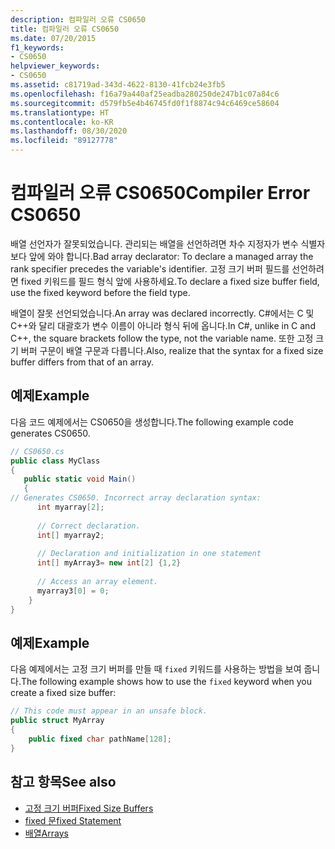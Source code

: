 ```yaml
---
description: 컴파일러 오류 CS0650
title: 컴파일러 오류 CS0650
ms.date: 07/20/2015
f1_keywords:
- CS0650
helpviewer_keywords:
- CS0650
ms.assetid: c81719ad-343d-4622-8130-41fcb24e3fb5
ms.openlocfilehash: f16a79a440af25eadba280250de247b1c07a84c6
ms.sourcegitcommit: d579fb5e4b46745fd0f1f8874c94c6469ce58604
ms.translationtype: HT
ms.contentlocale: ko-KR
ms.lasthandoff: 08/30/2020
ms.locfileid: "89127778"
---
```

# <a name="compiler-error-cs0650"></a><span data-ttu-id="f9832-103">컴파일러 오류 CS0650</span><span class="sxs-lookup"><span data-stu-id="f9832-103">Compiler Error CS0650</span></span>
<span data-ttu-id="f9832-104">배열 선언자가 잘못되었습니다. 관리되는 배열을 선언하려면 차수 지정자가 변수 식별자보다 앞에 와야 합니다.</span><span class="sxs-lookup"><span data-stu-id="f9832-104">Bad array declarator: To declare a managed array the rank specifier precedes the variable's identifier.</span></span> <span data-ttu-id="f9832-105">고정 크기 버퍼 필드를 선언하려면 fixed 키워드를 필드 형식 앞에 사용하세요.</span><span class="sxs-lookup"><span data-stu-id="f9832-105">To declare a fixed size buffer field, use the fixed keyword before the field type.</span></span>  
  
 <span data-ttu-id="f9832-106">배열이 잘못 선언되었습니다.</span><span class="sxs-lookup"><span data-stu-id="f9832-106">An array was declared incorrectly.</span></span> <span data-ttu-id="f9832-107">C#에서는 C 및 C++와 달리 대괄호가 변수 이름이 아니라 형식 뒤에 옵니다.</span><span class="sxs-lookup"><span data-stu-id="f9832-107">In C#, unlike in C and C++, the square brackets follow the type, not the variable name.</span></span> <span data-ttu-id="f9832-108">또한 고정 크기 버퍼 구문이 배열 구문과 다릅니다.</span><span class="sxs-lookup"><span data-stu-id="f9832-108">Also, realize that the syntax for a fixed size buffer differs from that of an array.</span></span>  
  
## <a name="example"></a><span data-ttu-id="f9832-109">예제</span><span class="sxs-lookup"><span data-stu-id="f9832-109">Example</span></span>  
 <span data-ttu-id="f9832-110">다음 코드 예제에서는 CS0650을 생성합니다.</span><span class="sxs-lookup"><span data-stu-id="f9832-110">The following example code generates CS0650.</span></span>  
  
```csharp  
// CS0650.cs  
public class MyClass  
{  
   public static void Main()  
   {  
// Generates CS0650. Incorrect array declaration syntax:  
      int myarray[2];
  
      // Correct declaration.  
      int[] myarray2;  
  
      // Declaration and initialization in one statement  
      int[] myArray3= new int[2] {1,2}  
  
      // Access an array element.  
      myarray3[0] = 0;  
    }  
}  
```  
  
## <a name="example"></a><span data-ttu-id="f9832-111">예제</span><span class="sxs-lookup"><span data-stu-id="f9832-111">Example</span></span>  
 <span data-ttu-id="f9832-112">다음 예제에서는 고정 크기 버퍼를 만들 때 `fixed` 키워드를 사용하는 방법을 보여 줍니다.</span><span class="sxs-lookup"><span data-stu-id="f9832-112">The following example shows how to use the `fixed` keyword when you create a fixed size buffer:</span></span>  
  
```csharp  
// This code must appear in an unsafe block.
public struct MyArray
{  
    public fixed char pathName[128];  
}  
```  
  
## <a name="see-also"></a><span data-ttu-id="f9832-113">참고 항목</span><span class="sxs-lookup"><span data-stu-id="f9832-113">See also</span></span>

- [<span data-ttu-id="f9832-114">고정 크기 버퍼</span><span class="sxs-lookup"><span data-stu-id="f9832-114">Fixed Size Buffers</span></span>](../../programming-guide/unsafe-code-pointers/fixed-size-buffers.md)
- [<span data-ttu-id="f9832-115">fixed 문</span><span class="sxs-lookup"><span data-stu-id="f9832-115">fixed Statement</span></span>](../keywords/fixed-statement.md)
- [<span data-ttu-id="f9832-116">배열</span><span class="sxs-lookup"><span data-stu-id="f9832-116">Arrays</span></span>](../../programming-guide/arrays/index.md)
